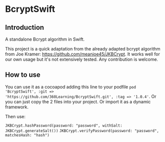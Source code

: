 # BcryptSwift

## Introduction

A standalone Bcrypt algorithm in Swift.

This project is a quick adaptation from the already adapted bcrypt algorithm from Joe Kramer: https://github.com/meanjoe45/JKBCrypt. It works well for our own usage but it's not extensively tested. Any contribution is welcome.

## How to use

You can use it as a cocoapod adding this line to your podfile `pod 'BcryptSwift', :git => 'https://github.com/360Learning/BcryptSwift.git', :tag => '1.0.4'`.
Or you can just copy the 2 files into your project. Or import it as a dynamic framework.

Then use:

`JKBCrypt.hashPassword(password: "password", withSalt: JKBCrypt.generateSalt())`
`JKBCrypt.verifyPassword(password: "password", matchesHash: "hash")`
